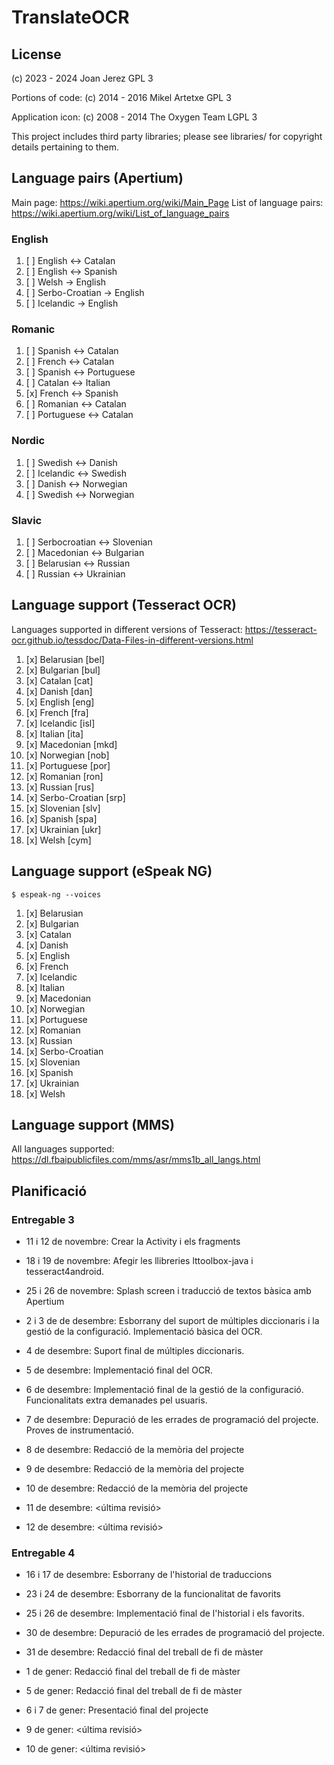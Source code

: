 # TranslateOCR

## License

(c) 2023 - 2024 Joan Jerez
GPL 3

Portions of code:
(c) 2014 - 2016 Mikel Artetxe
GPL 3

Application icon:
(c) 2008 - 2014 The Oxygen Team
LGPL 3

This project includes third party libraries; please see libraries/ for copyright details pertaining to them.

## Language pairs (Apertium)

Main page: https://wiki.apertium.org/wiki/Main_Page
List of language pairs: https://wiki.apertium.org/wiki/List_of_language_pairs

### English

1. [ ] English <-\> Catalan
2. [ ] English <-\> Spanish
3. [ ] Welsh -> English
4. [ ] Serbo-Croatian -> English
5. [ ] Icelandic -> English

### Romanic

1. [ ] Spanish <-\> Catalan
2. [ ] French <-\> Catalan
3. [ ] Spanish <-\> Portuguese
4. [ ] Catalan <-\> Italian
5. [x] French <-\> Spanish
6. [ ] Romanian <-\> Catalan
7. [ ] Portuguese <-\> Catalan

### Nordic

1. [ ] Swedish <-\> Danish
2. [ ] Icelandic <-\> Swedish
3. [ ] Danish <-\> Norwegian
4. [ ] Swedish <-\> Norwegian

### Slavic

1. [ ] Serbocroatian <-\> Slovenian
2. [ ] Macedonian <-\> Bulgarian
3. [ ] Belarusian <-\> Russian
4. [ ] Russian <-\> Ukrainian

## Language support (Tesseract OCR)

Languages supported in different versions of Tesseract: https://tesseract-ocr.github.io/tessdoc/Data-Files-in-different-versions.html

1. [x] Belarusian [bel]
2. [x] Bulgarian [bul]
3. [x] Catalan [cat]
4. [x] Danish [dan]
5. [x] English [eng]
6. [x] French [fra]
7. [x] Icelandic [isl]
8. [x] Italian [ita]
9. [x] Macedonian [mkd]
10. [x] Norwegian [nob]
11. [x] Portuguese [por]
12. [x] Romanian [ron]
13. [x] Russian [rus]
14. [x] Serbo-Croatian [srp]
15. [x] Slovenian [slv]
16. [x] Spanish [spa]
17. [x] Ukrainian [ukr]
18. [x] Welsh [cym]

## Language support (eSpeak NG)

`$ espeak-ng --voices`

1. [x] Belarusian
2. [x] Bulgarian
3. [x] Catalan
4. [x] Danish
5. [x] English
6. [x] French
7. [x] Icelandic
8. [x] Italian
9. [x] Macedonian
10. [x] Norwegian
11. [x] Portuguese
12. [x] Romanian
13. [x] Russian
14. [x] Serbo-Croatian
15. [x] Slovenian
16. [x] Spanish
17. [x] Ukrainian
18. [x] Welsh

## Language support (MMS)

All languages supported: https://dl.fbaipublicfiles.com/mms/asr/mms1b_all_langs.html

## Planificació

### Entregable 3

* 11 i 12 de novembre: Crear la Activity i els fragments

* 18 i 19 de novembre: Afegir les llibreries lttoolbox-java i tesseract4android. 

* 25 i 26 de novembre: Splash screen i traducció de textos bàsica amb Apertium

* 2 i 3 de de desembre: Esborrany del suport de múltiples diccionaris i la gestió de la configuració. Implementació bàsica del OCR.

* 4 de desembre: Suport final de múltiples diccionaris.

* 5 de desembre: Implementació final del OCR.

* 6 de desembre: Implementació final de la gestió de la configuració. Funcionalitats extra demanades pel usuaris.

* 7 de desembre: Depuració de les errades de programació del projecte. Proves de instrumentació.

* 8 de desembre: Redacció de la memòria del projecte

* 9 de desembre: Redacció de la memòria del projecte

* 10 de desembre: Redacció de la memòria del projecte

* 11 de desembre: <última revisió>

* 12 de desembre: <última revisió>

### Entregable 4

* 16 i 17 de desembre: Esborrany de l'historial de traduccions

* 23 i 24 de desembre: Esborrany de la funcionalitat de favorits

* 25 i 26 de desembre: Implementació final de l'historial i els favorits.

* 30 de desembre: Depuració de les errades de programació del projecte.

* 31 de desembre: Redacció final del treball de fi de màster

* 1 de gener: Redacció final del treball de fi de màster

* 5 de gener: Redacció final del treball de fi de màster

* 6 i 7 de gener: Presentació final del projecte

* 9 de gener: <última revisió>

* 10 de gener: <última revisió>

